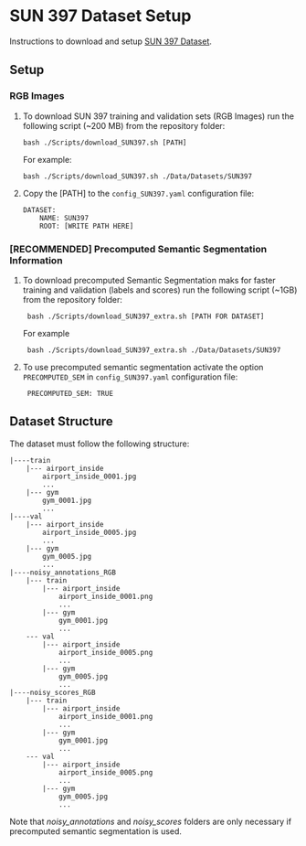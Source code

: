 # SUN 397 Dataset Setup
Instructions to download and setup [SUN 397 Dataset](https://groups.csail.mit.edu/vision/SUN/).

## Setup
### RGB Images

 1. To download SUN 397 training and validation sets (RGB Images) run the following script (~200 MB) from the repository folder:
	 
	    bash ./Scripts/download_SUN397.sh [PATH]
	   
	   For example:

	    bash ./Scripts/download_SUN397.sh ./Data/Datasets/SUN397
	    
 2. Copy the [PATH] to the `config_SUN397.yaml` configuration file:
 
		DATASET:
		    NAME: SUN397
		    ROOT: [WRITE PATH HERE]

### [RECOMMENDED] Precomputed Semantic Segmentation Information

1. To download precomputed Semantic Segmentation maks for faster training and validation (labels and scores) run the following script (~1GB) from the repository folder:

		bash ./Scripts/download_SUN397_extra.sh [PATH FOR DATASET]  

	For example

		bash ./Scripts/download_SUN397_extra.sh ./Data/Datasets/SUN397

2. To use precomputed semantic segmentation activate the option `PRECOMPUTED_SEM` in `config_SUN397.yaml` configuration file:
	
		PRECOMPUTED_SEM: TRUE

## Dataset Structure
The dataset must follow the following structure:
```
|----train
	|--- airport_inside
		airport_inside_0001.jpg
		...
	|--- gym
		gym_0001.jpg
		...	
|----val
	|--- airport_inside
		airport_inside_0005.jpg
		...
	|--- gym
		gym_0005.jpg
		...		
|----noisy_annotations_RGB
	|--- train
		|--- airport_inside
			airport_inside_0001.png
			...
		|--- gym
			gym_0001.jpg
			...
	--- val
		|--- airport_inside
			airport_inside_0005.png
			...
		|--- gym
			gym_0005.jpg
			...
|----noisy_scores_RGB
	|--- train
		|--- airport_inside
			airport_inside_0001.png
			...
		|--- gym
			gym_0001.jpg
			...
	--- val
		|--- airport_inside
			airport_inside_0005.png
			...
		|--- gym
			gym_0005.jpg
			...
```

Note that *noisy_annotations* and *noisy_scores* folders are only necessary if precomputed semantic segmentation is used.